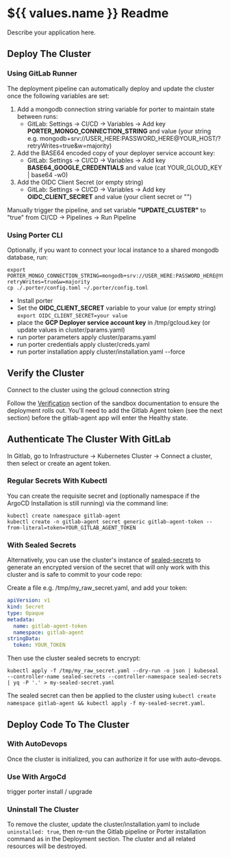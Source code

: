 # ${{ values.name }} Readme
Describe your application here.

## Deploy The Cluster

### Using GitLab Runner
The deployment pipeline can automatically deploy and update the cluster once the following variables are set:

1. Add a mongodb connection string variable for porter to maintain state between runs:
   * GitLab: Settings -> CI/CD -> Variables -> Add key **PORTER_MONGO_CONNECTION_STRING** and value (your string e.g. mongodb+srv://USER_HERE:PASSWORD_HERE@YOUR_HOST/?retryWrites=true&w=majority)
2. Add the BASE64 encoded copy of your deployer service account key:
   * GitLab: Settings -> CI/CD -> Variables -> Add key **BASE64_GOOGLE_CREDENTIALS** and value (cat YOUR_GLOUD_KEY | base64 -w0)
3. Add the OIDC Client Secret (or empty string)
   * GitLab: Settings -> CI/CD -> Variables -> Add key **OIDC_CLIENT_SECRET** and value (your client secret or "")

Manually trigger the pipeline, and set variable **"UPDATE_CLUSTER"** to "true" from CI/CD -> Pipelines -> Run Pipeline

### Using Porter CLI
Optionally, if you want to connect your local instance to a shared mongodb database, run:

```text
export PORTER_MONGO_CONNECTION_STRING=mongodb+srv://USER_HERE:PASSWORD_HERE@YOUR_HOST/?retryWrites=true&w=majority
cp ./.porter/config.toml ~/.porter/config.toml
```

* Install porter
* Set the **OIDC_CLIENT_SECRET** variable to your value (or empty string) `export OIDC_CLIENT_SECRET=your value`
* place the **GCP Deployer service account key** in /tmp/gcloud.key (or update values in cluster/params.yaml)
* run porter parameters apply cluster/params.yaml
* run porter credentials apply cluster/creds.yaml
* run porter installation apply cluster/installation.yaml --force

## Verify the Cluster
Connect to the cluster using the gcloud connection string

Follow the [Verification](https://clhain.github.io/sandbox/installation/quick-start/#verification) section of the sandbox
documentation to ensure the deployment rolls out. You'll need to add the Gitlab Agent token (see the next section) before
the gitlab-agent app will enter the Healthy state.

## Authenticate The Cluster With GitLab
In Gitlab, go to Infrastructure -> Kubernetes Cluster -> Connect a cluster, then select or create an agent token.

### Regular Secrets With Kubectl
You can create the requisite secret and (optionally namespace if the ArgoCD Installation is still running) via the command line:

```text
kubectl create namespace gitlab-agent
kubectl create -n gitlab-agent secret generic gitlab-agent-token --from-literal=token=YOUR_GITLAB_AGENT_TOKEN
```

### With Sealed Secrets
Alternatively, you can use the cluster's instance of [sealed-secrets](https://github.com/bitnami-labs/sealed-secrets) to generate
an encrypted version of the secret that will only work with this cluster and is safe to commit to your code repo:

Create a file e.g. /tmp/my_raw_secret.yaml, and add your token:
```yaml
apiVersion: v1
kind: Secret
type: Opaque
metadata:
  name: gitlab-agent-token
  namespace: gitlab-agent
stringData:
  token: YOUR_TOKEN
```

Then use the cluster sealed secrets to encrypt:
```text
kubectl apply -f /tmp/my_raw_secret.yaml --dry-run -o json | kubeseal --controller-name sealed-secrets --controller-namespace sealed-secrets | yq -P '.' > my-sealed-secret.yaml
```

The sealed secret can then be applied to the cluster using `kubectl create namespace gitlab-agent && kubectl apply -f my-sealed-secret.yaml`.

## Deploy Code To The Cluster

### With AutoDevops
Once the cluster is initialized, you can authorize it for use with auto-devops.

### Use With ArgoCd

trigger porter install / upgrade


### Uninstall The Cluster
To remove the cluster, update the cluster/installation.yaml to include `uninstalled: true`, 
then re-run the Gitlab pipeline or Porter installation command as in the Deployment section. The
cluster and all related resources will be destroyed.

